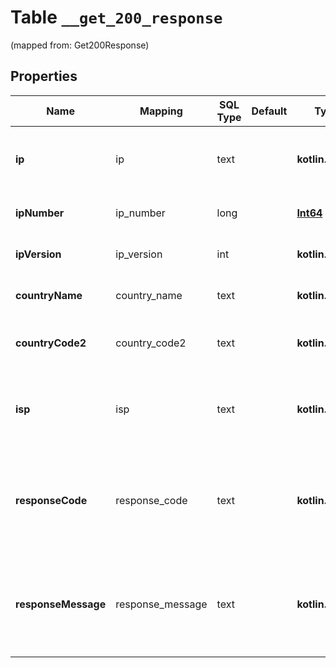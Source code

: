 
# Table `__get_200_response`
(mapped from: Get200Response)

## Properties
Name | Mapping | SQL Type | Default | Type | Description | Notes
---- | ------- | -------- | ------- | ---- | ----------- | -----
**ip** | ip | text |  | **kotlin.String** | IPv4 or IPv6 address used to lookup geolocation. |  [optional]
**ipNumber** | ip_number | long |  | [**Int64**](Int64.md) | IP number in long integer. |  [optional] [foreignkey]
**ipVersion** | ip_version | int |  | **kotlin.Int** | IP version either 4 or 6. |  [optional]
**countryName** | country_name | text |  | **kotlin.String** | Full name of the IP country. |  [optional]
**countryCode2** | country_code2 | text |  | **kotlin.String** | ISO ALPHA-2 Country Code. |  [optional]
**isp** | isp | text |  | **kotlin.String** | Internet Service Provider (ISP) who owns the IP address. |  [optional]
**responseCode** | response_code | text |  | **kotlin.String** | Response status code to indicate success or failed completion of the API call. |  [optional]
**responseMessage** | response_message | text |  | **kotlin.String** | Response message to indicate success or failed completion of the API call. |  [optional]










